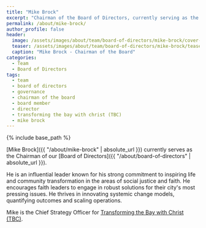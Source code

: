 ```yaml
---
title: "Mike Brock"
excerpt: "Chairman of the Board of Directors, currently serving as the Chief Strategy Officer for Transforming the Bay with Christ (TBC)."
permalink: /about/mike-brock/
author_profile: false
header:
  image: /assets/images/about/team/board-of-directors/mike-brock/cover-mike-brock.jpg
  teaser: /assets/images/about/team/board-of-directors/mike-brock/teaser-mike-brock.jpg
  caption: "Mike Brock - Chairman of the Board"
categories:
  - Team
  - Board of Directors
tags:
  - team
  - board of directors
  - governance
  - chairman of the board
  - board member
  - director
  - transforming the bay with christ (TBC)
  - mike brock
---
```


{% include base_path %}

[Mike Brock]({{ "/about/mike-brock" | absolute_url }}) currently serves as the Chairman of our [Board of Directors]({{ "/about/board-of-directors" | absolute_url }}).

He is an influential leader known for his strong commitment to inspiring life and community transformation in the areas of social justice and faith. He encourages faith leaders to engage in robust solutions for their city's most pressing issues. He thrives in innovating systemic change models, quantifying outcomes and scaling operations.

Mike is the Chief Strategy Officer for [Transforming the Bay with Christ (TBC)](http://www.tbc.city/).
